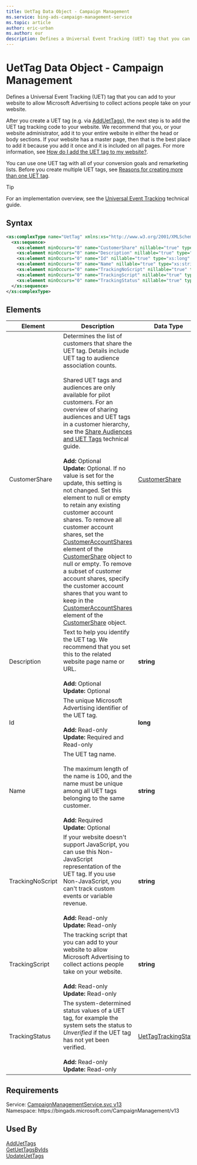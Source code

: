 ```yaml
---
title: UetTag Data Object - Campaign Management
ms.service: bing-ads-campaign-management-service
ms.topic: article
author: eric-urban
ms.author: eur
description: Defines a Universal Event Tracking (UET) tag that you can add to your website to allow Microsoft Advertising to collect actions people take on your website.
---
```

# UetTag Data Object - Campaign Management
Defines a Universal Event Tracking (UET) tag that you can add to your website to allow Microsoft Advertising to collect actions people take on your website.

After you create a UET tag (e.g. via [AddUetTags](adduettags.md)), the next step is to add the UET tag tracking code to your website. We recommend that you, or your website administrator, add it to your entire website in either the head or body sections. If your website has a master page, then that is the best place to add it because you add it once and it is included on all pages. For more information, see [How do I add the UET tag to my website?](https://help.ads.microsoft.com/#apex/3/en/56688/2).

You can use one UET tag with all of your conversion goals and remarketing lists. Before you create multiple UET tags, see [Reasons for creating more than one UET tag](https://help.ads.microsoft.com/#apex/3/en/56685/2).

> [!TIP]
> For an implementation overview, see the [Universal Event Tracking](../guides/universal-event-tracking.md) technical guide.

## Syntax
```xml
<xs:complexType name="UetTag" xmlns:xs="http://www.w3.org/2001/XMLSchema">
  <xs:sequence>
    <xs:element minOccurs="0" name="CustomerShare" nillable="true" type="tns:CustomerShare" />
    <xs:element minOccurs="0" name="Description" nillable="true" type="xs:string" />
    <xs:element minOccurs="0" name="Id" nillable="true" type="xs:long" />
    <xs:element minOccurs="0" name="Name" nillable="true" type="xs:string" />
    <xs:element minOccurs="0" name="TrackingNoScript" nillable="true" type="xs:string" />
    <xs:element minOccurs="0" name="TrackingScript" nillable="true" type="xs:string" />
    <xs:element minOccurs="0" name="TrackingStatus" nillable="true" type="tns:UetTagTrackingStatus" />
  </xs:sequence>
</xs:complexType>
```

## <a name="elements"></a>Elements

|Element|Description|Data Type|
|-----------|---------------|-------------|
|<a name="customershare"></a>CustomerShare|Determines the list of customers that share the UET tag. Details include UET tag to audience association counts.<br/><br/>Shared UET tags and audiences are only available for pilot customers. For an overview of sharing audiences and UET tags in a customer hierarchy, see the [Share Audiences and UET Tags](../guides/universal-event-tracking.md#hierarchy-share) technical guide.<br/><br/>**Add:** Optional<br/>**Update:** Optional. If no value is set for the update, this setting is not changed. Set this element to null or empty to retain any existing customer account shares. To remove all customer account shares, set the [CustomerAccountShares](customershare.md#customeraccountshares) element of the [CustomerShare](customershare.md) object to null or empty. To remove a subset of customer account shares, specify the customer account shares that you want to keep in the [CustomerAccountShares](customershare.md#customeraccountshares) element of the [CustomerShare](customershare.md) object.|[CustomerShare](customershare.md)|
|<a name="description"></a>Description|Text to help you identify the UET tag. We recommend that you set this to the related website page name or URL.<br/><br/>**Add:** Optional<br/>**Update:** Optional|**string**|
|<a name="id"></a>Id|The unique Microsoft Advertising identifier of the UET tag.<br/><br/>**Add:** Read-only<br/>**Update:** Required and Read-only|**long**|
|<a name="name"></a>Name|The UET tag name.<br/><br/>The maximum length of the name is 100, and the name must be unique among all UET tags belonging to the same customer.<br/><br/>**Add:** Required<br/>**Update:** Optional|**string**|
|<a name="trackingnoscript"></a>TrackingNoScript|If your website doesn't support JavaScript, you can use this Non-JavaScript representation of the UET tag. If you use Non-JavaScript, you can't track custom events or variable revenue.<br/><br/>**Add:** Read-only<br/>**Update:** Read-only|**string**|
|<a name="trackingscript"></a>TrackingScript|The tracking script that you can add to your website to allow Microsoft Advertising to collect actions people take on your website.<br/><br/>**Add:** Read-only<br/>**Update:** Read-only|**string**|
|<a name="trackingstatus"></a>TrackingStatus|The system-determined status values of a UET tag, for example the system sets the status to *Unverified* if the UET tag has not yet been verified.<br/><br/>**Add:** Read-only<br/>**Update:** Read-only|[UetTagTrackingStatus](uettagtrackingstatus.md)|

## Requirements
Service: [CampaignManagementService.svc v13](https://campaign.api.bingads.microsoft.com/Api/Advertiser/CampaignManagement/v13/CampaignManagementService.svc)  
Namespace: https\://bingads.microsoft.com/CampaignManagement/v13  

## Used By
[AddUetTags](adduettags.md)  
[GetUetTagsByIds](getuettagsbyids.md)  
[UpdateUetTags](updateuettags.md)  

